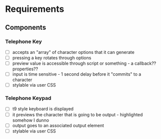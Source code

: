 # Requirements

## Components

### Telephone Key

- [ ] accepts an "array" of character options that it can generate
- [ ] pressing a key rotates through options
- [ ] preview value is accessible through script or something - a callback?? properties??
- [ ] input is time sensitive - 1 second delay before it "commits" to a character
- [ ] stylable via user CSS

### Telephone Keypad

- [ ] t9 style keyboard is displayed
- [ ] it previews the character that is going to be output - highlighted somehow I dunno
- [ ] output goes to an associated output element
- [ ] stylable via user CSS